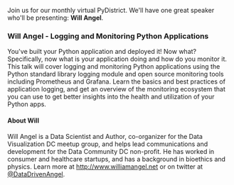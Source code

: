 <!--
.. title: February Meetup
.. slug: february-meetup
.. date: 2021-01-25 18:20:59 UTC-05:00
.. tags: meetup
.. category: main-meetup
.. link: https://www.meetup.com/pydistrict/events/275973625/
.. event_time: 2021-02-23 18:00:00 UTC-05:00
.. description: PyDistrict's February Meetup
.. type: text
-->

Join us for our monthly virtual PyDistrict. We'll have one great speaker who'll
be presenting: **Will Angel**.

<!-- TEASER_END -->

### Will Angel - Logging and Monitoring Python Applications

You've built your Python application and deployed it! Now what? Specifically,
now what is your application doing and how do you monitor it. This talk will
cover logging and monitoring Python applications using the Python standard
library logging module and open source monitoring tools including Prometheus
and Grafana. Learn the basics and best practices of application logging, and
get an overview of the monitoring ecosystem that you can use to get better
insights into the health and utilization of your Python apps.

#### About Will

Will Angel is a Data Scientist and Author, co-organizer for the Data
Visualization DC meetup group, and helps lead communications and development
for the Data Community DC non-profit. He has worked in consumer and healthcare
startups, and has a background in bioethics and physics. Learn more at
<http://www.williamangel.net> or on twitter at
[@DataDrivenAngel](https://twitter.com/DataDrivenAngel).
